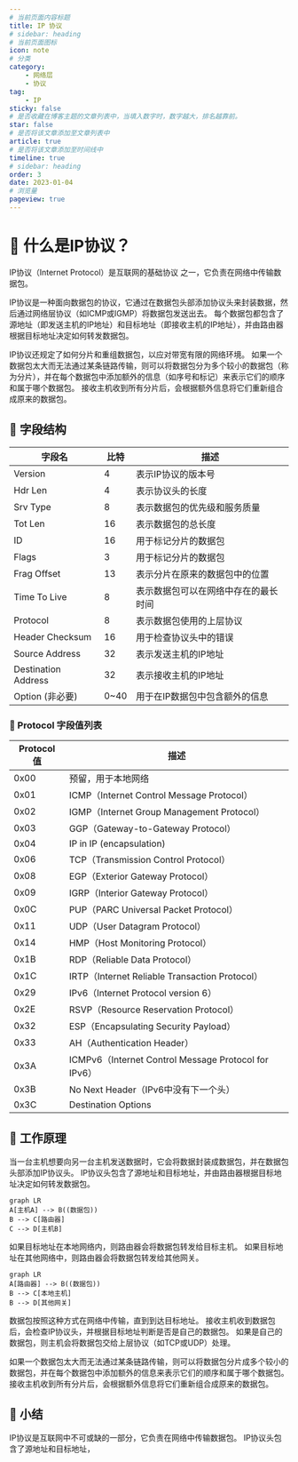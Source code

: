```yaml
---
# 当前页面内容标题
title: IP 协议
# sidebar: heading
# 当前页面图标
icon: note
# 分类
category:
    - 网络层
    - 协议
tag:
    - IP    
sticky: false
# 是否收藏在博客主题的文章列表中，当填入数字时，数字越大，排名越靠前。
star: false
# 是否将该文章添加至文章列表中
article: true
# 是否将该文章添加至时间线中
timeline: true
# sidebar: heading
order: 3
date: 2023-01-04
# 浏览量
pageview: true
---
```


# 📖 什么是IP协议？

IP协议（Internet Protocol）是互联网的基础协议   之一，它负责在网络中传输数据包。

IP协议是一种面向数据包的协议，它通过在数据包头部添加协议头来封装数据，然后通过网络层协议（如ICMP或IGMP）将数据包发送出去。 每个数据包都包含了源地址（即发送主机的IP地址）和目标地址（即接收主机的IP地址），并由路由器根据目标地址决定如何转发数据包。

IP协议还规定了如何分片和重组数据包，以应对带宽有限的网络环境。 如果一个数据包太大而无法通过某条链路传输，则可以将数据包分为多个较小的数据包（称为分片），并在每个数据包中添加额外的信息（如序号和标记）来表示它们的顺序和属于哪个数据包。 接收主机收到所有分片后，会根据额外信息将它们重新组合成原来的数据包。

## 📑 字段结构

| 字段名       | 比特 | 描述                                 |
| ------------ | ---- | ------------------------------------ |
| Version      | 4    | 表示IP协议的版本号                   |
| Hdr Len      | 4    | 表示协议头的长度                     |
| Srv Type     | 8    | 表示数据包的优先级和服务质量         |
| Tot Len      | 16   | 表示数据包的总长度                   |
| ID           | 16   | 用于标记分片的数据包                 |
| Flags        | 3    | 用于标记分片的数据包                 |
| Frag Offset  | 13   | 表示分片在原来的数据包中的位置       |
| Time To Live | 8    | 表示数据包可以在网络中存在的最长时间 |
| Protocol            | 8    | 表示数据包使用的上层协议 |
| Header Checksum     | 16   | 用于检查协议头中的错误   |
| Source Address      | 32   | 表示发送主机的IP地址     |
| Destination Address | 32   | 表示接收主机的IP地址     |
| Option (非必要) | 0~40 | 用于在IP数据包中包含额外的信息 |

### 📑 Protocol 字段值列表

| Protocol 值 | 描述                                                 |
| ----------- | ---------------------------------------------------- |
| 0x00        | 预留，用于本地网络                                   |
| 0x01        | ICMP（Internet Control Message Protocol）            |
| 0x02        | IGMP（Internet Group Management Protocol）           |
| 0x03        | GGP（Gateway-to-Gateway Protocol）                   |
| 0x04        | IP in IP (encapsulation)                             |
| 0x06        | TCP（Transmission Control Protocol）                 |
| 0x08        | EGP（Exterior Gateway Protocol）                     |
| 0x09        | IGRP（Interior Gateway Protocol）                    |
| 0x0C        | PUP（PARC Universal Packet Protocol）                |
| 0x11        | UDP（User Datagram Protocol）                        |
| 0x14        | HMP（Host Monitoring Protocol）                      |
| 0x1B        | RDP（Reliable Data Protocol）                        |
| 0x1C        | IRTP（Internet Reliable Transaction Protocol）       |
| 0x29        | IPv6（Internet Protocol version 6）                  |
| 0x2E        | RSVP（Resource Reservation Protocol）                |
| 0x32        | ESP（Encapsulating Security Payload）                |
| 0x33        | AH（Authentication Header）                          |
| 0x3A        | ICMPv6（Internet Control Message Protocol for IPv6） |
| 0x3B        | No Next Header（IPv6中没有下一个头）                 |
| 0x3C        | Destination Options                                  |

## 📑 工作原理

当一台主机想要向另一台主机发送数据时，它会将数据封装成数据包，并在数据包头部添加IP协议头。 IP协议头包含了源地址和目标地址，并由路由器根据目标地址决定如何转发数据包。

```mermaid
graph LR
A[主机A] --> B((数据包))
B --> C[路由器]
C --> D[主机B]

```



如果目标地址在本地网络内，则路由器会将数据包转发给目标主机。 如果目标地址在其他网络中，则路由器会将数据包转发给其他网关。

```mermaid
graph LR
A[路由器] --> B((数据包))
B --> C[本地主机]
B --> D[其他网关]
```



数据包按照这种方式在网络中传输，直到到达目标地址。 接收主机收到数据包后，会检查IP协议头，并根据目标地址判断是否是自己的数据包。 如果是自己的数据包，则主机会将数据包交给上层协议（如TCP或UDP）处理。

如果一个数据包太大而无法通过某条链路传输，则可以将数据包分片成多个较小的数据包，并在每个数据包中添加额外的信息来表示它们的顺序和属于哪个数据包。 接收主机收到所有分片后，会根据额外信息将它们重新组合成原来的数据包。

## 📑 小结

IP协议是互联网中不可或缺的一部分，它负责在网络中传输数据包。 IP协议头包含了源地址和目标地址，
